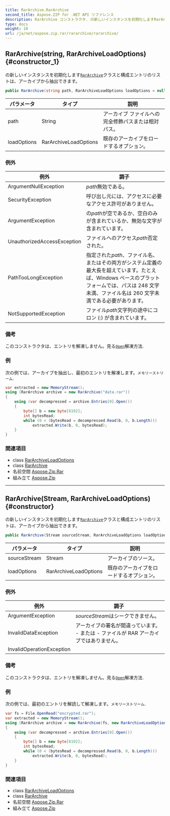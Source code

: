```yaml
---
title: RarArchive.RarArchive
second_title: Aspose.ZIP for .NET API リファレンス
description: RarArchive コンストラクタ. の新しいインスタンスを初期化しますRarArchiveクラスと構成エントリのリストはアーカイブから抽出できます
type: docs
weight: 10
url: /ja/net/aspose.zip.rar/rararchive/rararchive/
---
```

## RarArchive(string, RarArchiveLoadOptions) {#constructor_1}

の新しいインスタンスを初期化します[`RarArchive`](../)クラスと構成エントリのリストは、アーカイブから抽出できます。

```csharp
public RarArchive(string path, RarArchiveLoadOptions loadOptions = null)
```

| パラメータ | タイプ | 説明 |
| --- | --- | --- |
| path | String | アーカイブ ファイルへの完全修飾パスまたは相対パス。 |
| loadOptions | RarArchiveLoadOptions | 既存のアーカイブをロードするオプション。 |

### 例外

| 例外 | 調子 |
| --- | --- |
| ArgumentNullException | *path*無効である。 |
| SecurityException | 呼び出し元には、アクセスに必要なアクセス許可がありません。 |
| ArgumentException | の*path*が空であるか、空白のみが含まれているか、無効な文字が含まれています。 |
| UnauthorizedAccessException | ファイルへのアクセス*path*否定された。 |
| PathTooLongException | 指定された*path*、ファイル名、またはその両方がシステム定義の最大長を超えています。たとえば、Windows ベースのプラットフォームでは、パスは 248 文字未満、ファイル名は 260 文字未満である必要があります。 |
| NotSupportedException | ファイル*path*文字列の途中にコロン (:) が含まれています。 |

### 備考

このコンストラクタは、エントリを解凍しません。見る[`Open`](../../rararchiveentry/open/)解凍方法.

### 例

次の例では、アーカイブを抽出し、最初のエントリを解凍します。`メモリーストリーム`.

```csharp
var extracted = new MemoryStream();
using (RarArchive archive = new RarArchive("data.rar"))
{
    using (var decompressed = archive.Entries[0].Open())
    {
        byte[] b = new byte[8192];
        int bytesRead;
        while (0 < (bytesRead = decompressed.Read(b, 0, b.Length)))
            extracted.Write(b, 0, bytesRead);
    }
}
```

### 関連項目

* class [RarArchiveLoadOptions](../../rararchiveloadoptions/)
* class [RarArchive](../)
* 名前空間 [Aspose.Zip.Rar](../../rararchive/)
* 組み立て [Aspose.Zip](../../../)

---

## RarArchive(Stream, RarArchiveLoadOptions) {#constructor}

の新しいインスタンスを初期化します[`RarArchive`](../)クラスと構成エントリのリストは、アーカイブから抽出できます。

```csharp
public RarArchive(Stream sourceStream, RarArchiveLoadOptions loadOptions = null)
```

| パラメータ | タイプ | 説明 |
| --- | --- | --- |
| sourceStream | Stream | アーカイブのソース。 |
| loadOptions | RarArchiveLoadOptions | 既存のアーカイブをロードするオプション。 |

### 例外

| 例外 | 調子 |
| --- | --- |
| ArgumentException | *sourceStream*はシークできません。 |
| InvalidDataException | アーカイブの署名が間違っています。 - または - ファイルが RAR アーカイブではありません。 |
| InvalidOperationException |  |

### 備考

このコンストラクタは、エントリを解凍しません。見る[`Open`](../../rararchiveentry/open/)解凍方法.

### 例

次の例では、最初のエントリを解読して解凍します。`メモリーストリーム`.

```csharp
var fs = File.OpenRead("encrypted.rar");
var extracted = new MemoryStream();
using (RarArchive archive = new RarArchive(fs, new RarArchiveLoadOptions() { DecryptionPassword = "p@s$" }))
{
    using (var decompressed = archive.Entries[0].Open())
    {
        byte[] b = new byte[8192];
        int bytesRead;
        while (0 < (bytesRead = decompressed.Read(b, 0, b.Length)))
            extracted.Write(b, 0, bytesRead);
    }
}
```

### 関連項目

* class [RarArchiveLoadOptions](../../rararchiveloadoptions/)
* class [RarArchive](../)
* 名前空間 [Aspose.Zip.Rar](../../rararchive/)
* 組み立て [Aspose.Zip](../../../)



